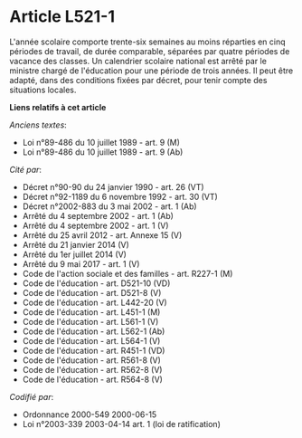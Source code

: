 # Article L521-1

L'année scolaire comporte trente-six semaines au moins réparties en cinq périodes de travail, de durée comparable, séparées
par quatre périodes de vacance des classes. Un calendrier scolaire national est arrêté par le ministre chargé de l'éducation
pour une période de trois années. Il peut être adapté, dans des conditions fixées par décret, pour tenir compte des
situations locales.

**Liens relatifs à cet article**

_Anciens textes_:

  - Loi n°89-486 du 10 juillet 1989 - art. 9 (M)
  - Loi n°89-486 du 10 juillet 1989 - art. 9 (Ab)

_Cité par_:

  - Décret n°90-90 du 24 janvier 1990 - art. 26 (VT)
  - Décret n°92-1189 du 6 novembre 1992 - art. 30 (VT)
  - Décret n°2002-883 du 3 mai 2002 - art. 1 (Ab)
  - Arrêté du 4 septembre 2002 - art. 1 (Ab)
  - Arrêté du 4 septembre 2002 - art. 1 (V)
  - Arrêté du 25 avril 2012 - art. Annexe 15 (V)
  - Arrêté du 21 janvier 2014 (V)
  - Arrêté du 1er juillet 2014 (V)
  - Arrêté du 9 mai 2017 - art. 1 (V)
  - Code de l'action sociale et des familles - art. R227-1 (M)
  - Code de l'éducation - art. D521-10 (VD)
  - Code de l'éducation - art. D521-8 (V)
  - Code de l'éducation - art. L442-20 (V)
  - Code de l'éducation - art. L451-1 (M)
  - Code de l'éducation - art. L561-1 (V)
  - Code de l'éducation - art. L562-1 (Ab)
  - Code de l'éducation - art. L564-1 (V)
  - Code de l'éducation - art. R451-1 (VD)
  - Code de l'éducation - art. R561-8 (V)
  - Code de l'éducation - art. R562-8 (V)
  - Code de l'éducation - art. R564-8 (V)

_Codifié par_:

  - Ordonnance 2000-549 2000-06-15
  - Loi n°2003-339 2003-04-14 art. 1 (loi de ratification)
